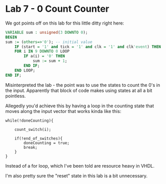 # Lab 7 - 0 Count Counter

We got points off on this lab for this little ditty right here:

```VHDL
VARIABLE sum : unsigned(3 DOWNTO 0);
BEGIN 
sum := (others=>'0'); -- initial value
	IF (start = '1' and tick = '1' and clk = '1' and clk'event) THEN 
	FOR i IN 9 DOWNTO 0 LOOP
		IF a(i) = '0' THEN 
			sum := sum + 1;
		END IF;
	END LOOP;
END IF; 
```

Misinterpreted the lab - the point was to use the states to count the 0's in the input. Apparently that block of code makes using states at all a bit pointless.

Allegedly you'd achieve this by having a loop in the counting state that moves along the input vector that works kinda like this:

```
while(!doneCounting){

	count_switch(i);

	if(!end_of_switches){
		doneCounting = true;
		break;
	}
}
```

Instead of a for loop, which I've been told are resource heavy in VHDL.

I'm also pretty sure the "reset" state in this lab is a bit unnecessary.
